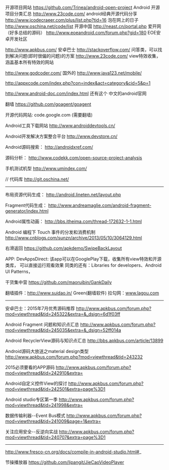 开源项目网站
https://github.com/Trinea/android-open-project	Android 开源项目分类汇总
http://www.23code.com/				android经典开源代码分享
http://www.jcodecraeer.com/plus/list.php?tid=16 泡在网上的日子
http://www.oschina.net/code/list		开源中国
http://neast.cn/portal.php			爱开网（好多总结的源码）
http://www.eoeandroid.com/forum.php?gid=180	EOE安卓开发社区

http://www.apkbus.com/				安卓巴士
http://stackoverflow.com/    			问答类，可以找到解决问题(即时很偏的问题)的方案
http://www.23code.com/       			view特效收集，涵盖基本所有特效的网站

http://www.godcoder.com/			国外的
http://www.java123.net/mobile/

http://appxcode.com/index.php?con=index&act=category&cid=5&p=1

http://www.android-doc.com/index.html   还有这个   中文的android官网

翻墙
https://github.com/goagent/goagent

开源代码网站: code.google.com (需要翻墙)

Android工具下载网站
http://www.androiddevtools.cn/

Android开发解决方案整合平台
http://www.devstore.cn/

Android源码搜索：
http://androidxref.com/

源码分析：
http://www.codekk.com/open-source-project-analysis


手机测试机型
http://www.umindex.com/

// 代码库
http://git.oschina.net/

---------------------------------------------------------------------------------
布局资源代码生成：
http://android.lineten.net/layout.php

Fragment代码生成：
http://www.andreamaglie.com/android-fragment-generator/index.html

Android属性动画：
http://bbs.itheima.com/thread-172632-1-1.html

Android 编程下 Touch 事件的分发和消费机制
http://www.cnblogs.com/sunzn/archive/2013/05/10/3064129.html

右滑返回
https://github.com/apkdemo/SwipeBackLayout

APP:
DevAppsDirect: 该app可以在GooglePlay下载，收集所有view特效和开源类库，	
                可以直接运行观看效果
同类的还有：Libraries for developers、Android UI Patterns，

干货集中营
https://github.com/maoruibin/GankDaily

翻墙插件：http://www.suidao.in/   Green(翻墙软件)
拉勾网：www.lagou.com 

---------------------------------------------------------------------------------
安卓巴士：2015年7月优秀源码推荐
http://www.apkbus.com/forum.php?mod=viewthread&tid=245322&extra=&_dsign=6d1f03ff

Android Fragment 问题和知识点汇总
http://www.apkbus.com/forum.php?mod=viewthread&tid=245035&extra=&_dsign=52ff014a

Android RecyclerView源码与知识点汇总
http://bbs.apkbus.com/article/13899

Android源码大放送之material design类型
http://www.apkbus.com/forum.php?mod=viewthread&tid=243232

2015必须要看的APP源码
http://www.apkbus.com/forum.php?mod=viewthread&tid=242910&extra=

Android自定义控件View的探讨
http://www.apkbus.com/forum.php?mod=viewthread&tid=242501&extra=page%3D1

Android studio专区第一季
http://www.apkbus.com/forum.php?mod=viewthread&tid=241998&extra=

数据传输利器--Event Bus模式
http://www.apkbus.com/forum.php?mod=viewthread&tid=241009&page=1&extra=

关注应用安全--反逆向实战 
http://www.apkbus.com/forum.php?mod=viewthread&tid=240707&extra=page%3D1



---------------------------------------------------------------------------------
http://www.fresco-cn.org/docs/compile-in-android-studio.html#_

节操播放器
https://github.com/lipangit/JieCaoVideoPlayer
